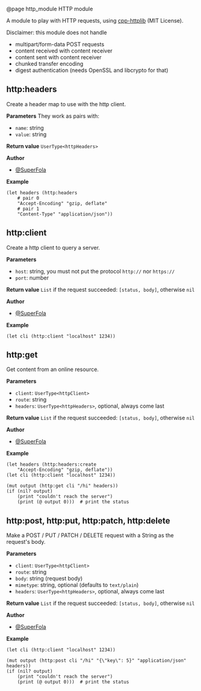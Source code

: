 @page http_module HTTP module

A module to play with HTTP requests, using [cpp-httplib](https://github.com/yhirose/cpp-httplib) (MIT License).

Disclaimer: this module does not handle
* multipart/form-data POST requests
* content received with content receiver
* content sent with content receiver
* chunked transfer encoding
* digest authentication (needs OpenSSL and libcrypto for that)

## http:headers

Create a header map to use with the http client.

**Parameters**
They work as pairs with:
- `name`: string
- `value`: string

**Return value** `UserType<httpHeaders>`

**Author**
- [@SuperFola](https://github.com/SuperFola)

**Example**
~~~~{.lisp}
(let headers (http:headers
    # pair 0
    "Accept-Encoding" "gzip, deflate"
    # pair 1
    "Content-Type" "application/json"))
~~~~

## http:client

Create a http client to query a server.

**Parameters**
- `host`: string, you must not put the protocol `http://` nor `https://`
- `port`: number

**Return value** `List` if the request succeeded: `[status, body]`, otherwise `nil`

**Author**
- [@SuperFola](https://github.com/SuperFola)

**Example**
~~~~{.lisp}
(let cli (http:client "localhost" 1234))
~~~~

## http:get

Get content from an online resource.

**Parameters**
- `client`: `UserType<httpClient>`
- `route`: string
- `headers`: `UserType<httpHeaders>`, optional, always come last

**Return value** `List` if the request succeeded: `[status, body]`, otherwise `nil`

**Author**
- [@SuperFola](https://github.com/SuperFola)

**Example**
~~~~{.lisp}
(let headers (http:headers:create
    "Accept-Encoding" "gzip, deflate"))
(let cli (http:client "localhost" 1234))

(mut output (http:get cli "/hi" headers))
(if (nil? output)
    (print "couldn't reach the server")
    (print (@ output 0)))  # print the status
~~~~

## http:post, http:put, http:patch, http:delete

Make a POST / PUT / PATCH / DELETE request with a String as the request's body.

**Parameters**
- `client`: `UserType<httpClient>`
- `route`: string
- `body`: string (request body)
- `mimetype`: string, optional (defaults to `text/plain`)
- `headers`: `UserType<httpHeaders>`, optional, always come last

**Return value** `List` if the request succeeded: `[status, body]`, otherwise `nil`

**Author**
- [@SuperFola](https://github.com/SuperFola)

**Example**
~~~~{.lisp}
(let cli (http:client "localhost" 1234))

(mut output (http:post cli "/hi" "{\"key\": 5}" "application/json" headers))
(if (nil? output)
    (print "couldn't reach the server")
    (print (@ output 0)))  # print the status
~~~~
